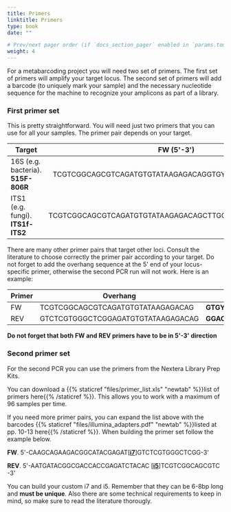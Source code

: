 ```yaml
---
title: Primers
linktitle: Primers
type: book
date: ""

# Prev/next pager order (if `docs_section_pager` enabled in `params.toml`)
weight: 4
---
```


For a metabarcoding project you will need two set of primers. The first set of primers will amplify your target locus. The second set of primers will add a barcode (to uniquely mark your sample) and the necessary nucleotide sequence for the machine to recognize your amplicons as part of a library.

### First primer set

This is pretty straightforward. You will need just two primers that you can use for all your samples. The primer pair depends on your target.

| Target                             |                       FW (5'-3')                        |                      REV (5'-3')                       |
| ---------------------------------- | :-----------------------------------------------------: | :----------------------------------------------------: |
| 16S (e.g. bacteria). **515F-806R** |  TCGTCGGCAGCGTCAGATGTGTATAAGAGACAGGTGYCAGCMGCCGCGGTAA   | GTCTCGTGGGCTCGGAGATGTGTATAAGAGACAGGGACTACNVGGGTWTCTAAT |
| ITS1 (e.g. fungi). **ITS1f-ITS2**  | TCGTCGGCAGCGTCAGATGTGTATAAGAGACAGCTTGGTCATTTAGAGGAAGTAA | GTCTCGTGGGCTCGGAGATGTGTATAAGAGACAGGCTGCGTTCTTCATCGATGC |

There are many other primer pairs that target other loci. Consult the literature to choose correctly the primer pair according to your target. Do not forget to add the overhang sequence at the 5' end of your locus-specific primer, otherwise the second PCR run will not work. Here is an example:

| Primer | Overhang                           | Locus-specific           | Final primer                                               |
| ------ | ---------------------------------- | ------------------------ | ---------------------------------------------------------- |
| FW     | TCGTCGGCAGCGTCAGATGTGTATAAGAGACAG  | **GTGYCAGCMGCCGCGGTAA**  | TCGTCGGCAGCGTCAGATGTGTATAAGAGACAG**GTGYCAGCMGCCGCGGTAA**   |
| REV    | GTCTCGTGGGCTCGGAGATGTGTATAAGAGACAG | **GGACTACNVGGGTWTCTAAT** | GTCTCGTGGGCTCGGAGATGTGTATAAGAGACAG**GGACTACNVGGGTWTCTAAT** |

**Do not forget that both FW and REV primers have to be in 5'-3' direction**

### Second primer set

For the second PCR you can use the primers from the Nextera Library Prep Kits. 

You can download a {{% staticref "files/primer_list.xls" "newtab" %}}list of primers here{{% /staticref %}}. This allows you to work with a maximum of 96 samples per time.

If you need more primer pairs, you can expand the list above with the barcodes {{% staticref "files/illumina_adapters.pdf" "newtab" %}}listed at pp. 10-13 here{{% /staticref %}}. When building the primer set follow the example below.

**FW**. 5'-CAAGCAGAAGACGGCATACGAGAT[**<u>i7</u>**]GTCTCGTGGGCTCGG-3'

**REV**. 5'-AATGATACGGCGACCACCGAGATCTACAC [**<u>i5</u>**]TCGTCGGCAGCGTC -3'

You can build your custom i7 and i5. Remember that they can be 6-8bp long and **must be unique**. Also there are some technical requirements to keep in mind, so make sure to read the literature thorougly.

